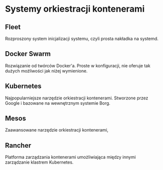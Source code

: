 # Systemy orkiestracji kontenerami

## Fleet
Rozproszony system inicjalizacji systemu, czyli prosta nakładka na systemd.

## Docker Swarm
Rozwiązanie od twórców Docker'a. Proste w konfiguracji, nie oferuje tak dużych
możliwości jak niżej wymienione.

## Kubernetes
Najpopularniejsze narzędzie orkiestracji kontenerami. Stworzone przez Google
i bazowane na wewnętrznym systemie Borg.

## Mesos
Zaawansowane narzędzie orkiestracji kontenerami, 


## Rancher
Platforma zarządzania kontenerami umożliwiająca między innymi zarządzanie
klastrem Kubernetes.

